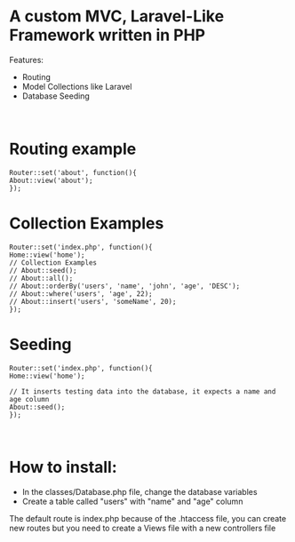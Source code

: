 # A custom MVC, Laravel-Like Framework written in PHP

Features:
  - Routing
  - Model Collections like Laravel
  - Database Seeding

<br>

  # Routing example
  
    Router::set('about', function(){
    About::view('about');
    });

# Collection Examples

    Router::set('index.php', function(){
    Home::view('home');
    // Collection Examples
    // About::seed();
    // About::all();
    // About::orderBy('users', 'name', 'john', 'age', 'DESC');
    // About::where('users', 'age', 22);
    // About::insert('users', 'someName', 20);
    });

# Seeding

    Router::set('index.php', function(){
    Home::view('home');
    
    // It inserts testing data into the database, it expects a name and age column
    About::seed();
    });
    
  <br>
    
 # How to install:
 
  - In the classes/Database.php file, change the database variables
  - Create a table called "users" with "name" and "age" column
  
  
The default route is index.php because of the .htaccess file, you can create new routes but you need to create a Views file with a new controllers file
